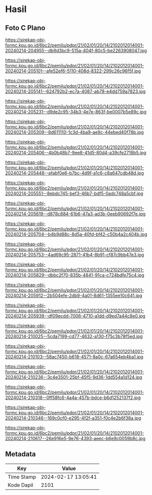 # Hasil

## Foto C Plano

https://sirekap-obj-formc.kpu.go.id/6bc2/pemilu/pdpr/21/02/01/20/14/2102012014001-20240214-204955--db9d3bc9-515a-404f-80c5-be2263908047.jpg

https://sirekap-obj-formc.kpu.go.id/6bc2/pemilu/pdpr/21/02/01/20/14/2102012014001-20240214-205101--afe52ef6-5110-408d-8322-299c26c96f5f.jpg

https://sirekap-obj-formc.kpu.go.id/6bc2/pemilu/pdpr/21/02/01/20/14/2102012014001-20240214-205141--624792b2-ec7a-4087-ab78-e4dd759a7823.jpg

https://sirekap-obj-formc.kpu.go.id/6bc2/pemilu/pdpr/21/02/01/20/14/2102012014001-20240214-205231--d9de2c95-34b3-4e7e-863f-be0007b5e89c.jpg

https://sirekap-obj-formc.kpu.go.id/6bc2/pemilu/pdpr/21/02/01/20/14/2102012014001-20240214-205309--8d611110-1c3d-4ba9-ae9c-44ebed40f78b.jpg

https://sirekap-obj-formc.kpu.go.id/6bc2/pemilu/pdpr/21/02/01/20/14/2102012014001-20240214-205406--4b0b48b7-9ee8-41d5-80d4-a39cfe2718b5.jpg

https://sirekap-obj-formc.kpu.go.id/6bc2/pemilu/pdpr/21/02/01/20/14/2102012014001-20240214-205448--afabf0e6-b7bc-4d9f-a1c6-c8a647cdb48d.jpg

https://sirekap-obj-formc.kpu.go.id/6bc2/pemilu/pdpr/21/02/01/20/14/2102012014001-20240214-205551--8ebdc745-bef3-46b7-bdf5-0adc748a5cbf.jpg

https://sirekap-obj-formc.kpu.go.id/6bc2/pemilu/pdpr/21/02/01/20/14/2102012014001-20240214-205619--d878c884-61b6-47a3-ad3b-0eeb90692f7e.jpg

https://sirekap-obj-formc.kpu.go.id/6bc2/pemilu/pdpr/21/02/01/20/14/2102012014001-20240214-205704--b4b9d88c-8d5a-40fd-bf42-c50b4a2c404b.jpg

https://sirekap-obj-formc.kpu.go.id/6bc2/pemilu/pdpr/21/02/01/20/14/2102012014001-20240214-205753--4ad69c95-2871-41b4-8b91-cf87c9bb47e3.jpg

https://sirekap-obj-formc.kpu.go.id/6bc2/pemilu/pdpr/21/02/01/20/14/2102012014001-20240214-205829--dbbc2f70-835b-4841-91ca-c724bdfe75c4.jpg

https://sirekap-obj-formc.kpu.go.id/6bc2/pemilu/pdpr/21/02/01/20/14/2102012014001-20240214-205912--2b504efe-2db9-4a01-8d61-1355ee10c641.jpg

https://sirekap-obj-formc.kpu.go.id/6bc2/pemilu/pdpr/21/02/01/20/14/2102012014001-20240214-205939--df09ecdd-7006-4710-a1dd-d9ed7a44c8e0.jpg

https://sirekap-obj-formc.kpu.go.id/6bc2/pemilu/pdpr/21/02/01/20/14/2102012014001-20240214-210025--5cda7199-cd77-4632-a130-f75c3b78f5ed.jpg

https://sirekap-obj-formc.kpu.go.id/6bc2/pemilu/pdpr/21/02/01/20/14/2102012014001-20240214-210103--58ac7450-b618-4571-8a0c-67a654eb4ba1.jpg

https://sirekap-obj-formc.kpu.go.id/6bc2/pemilu/pdpr/21/02/01/20/14/2102012014001-20240214-210236--3c4e3501-25bf-45f5-9d36-1dd554a1d124.jpg

https://sirekap-obj-formc.kpu.go.id/6bc2/pemilu/pdpr/21/02/01/20/14/2102012014001-20240214-210318--0ff58fc6-4a4a-457b-bdce-b6d1252137f2.jpg

https://sirekap-obj-formc.kpu.go.id/6bc2/pemilu/pdpr/21/02/01/20/14/2102012014001-20240214-210346--169c0cf0-e295-4f2f-a351-f0c4e2b6f38a.jpg

https://sirekap-obj-formc.kpu.go.id/6bc2/pemilu/pdpr/21/02/01/20/14/2102012014001-20240214-210617--26e916e5-9e76-4393-aeec-b6e9c0059b8c.jpg


## Metadata

| Key        | Value               |
| ---------- | ------------------- |
| Time Stamp | 2024-02-17 13:05:41 |
| Kode Dapil | 2101                |



